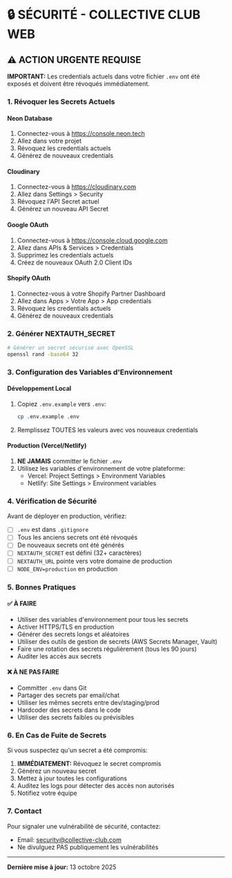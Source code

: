 # 🔒 SÉCURITÉ - COLLECTIVE CLUB WEB

## ⚠️ ACTION URGENTE REQUISE

**IMPORTANT:** Les credentials actuels dans votre fichier `.env` ont été exposés et doivent être révoqués immédiatement.

### 1. Révoquer les Secrets Actuels

#### Neon Database
1. Connectez-vous à https://console.neon.tech
2. Allez dans votre projet
3. Révoquez les credentials actuels
4. Générez de nouveaux credentials

#### Cloudinary
1. Connectez-vous à https://cloudinary.com
2. Allez dans Settings > Security
3. Révoquez l'API Secret actuel
4. Générez un nouveau API Secret

#### Google OAuth
1. Connectez-vous à https://console.cloud.google.com
2. Allez dans APIs & Services > Credentials
3. Supprimez les credentials actuels
4. Créez de nouveaux OAuth 2.0 Client IDs

#### Shopify OAuth
1. Connectez-vous à votre Shopify Partner Dashboard
2. Allez dans Apps > Votre App > App credentials
3. Révoquez les credentials actuels
4. Générez de nouveaux credentials

### 2. Générer NEXTAUTH_SECRET

```bash
# Générer un secret sécurisé avec OpenSSL
openssl rand -base64 32
```

### 3. Configuration des Variables d'Environnement

#### Développement Local
1. Copiez `.env.example` vers `.env`:
   ```bash
   cp .env.example .env
   ```

2. Remplissez TOUTES les valeurs avec vos nouveaux credentials

#### Production (Vercel/Netlify)
1. **NE JAMAIS** committer le fichier `.env`
2. Utilisez les variables d'environnement de votre plateforme:
   - Vercel: Project Settings > Environment Variables
   - Netlify: Site Settings > Environment variables

### 4. Vérification de Sécurité

Avant de déployer en production, vérifiez:

- [ ] `.env` est dans `.gitignore`
- [ ] Tous les anciens secrets ont été révoqués
- [ ] De nouveaux secrets ont été générés
- [ ] `NEXTAUTH_SECRET` est défini (32+ caractères)
- [ ] `NEXTAUTH_URL` pointe vers votre domaine de production
- [ ] `NODE_ENV=production` en production

### 5. Bonnes Pratiques

#### ✅ À FAIRE
- Utiliser des variables d'environnement pour tous les secrets
- Activer HTTPS/TLS en production
- Générer des secrets longs et aléatoires
- Utiliser des outils de gestion de secrets (AWS Secrets Manager, Vault)
- Faire une rotation des secrets régulièrement (tous les 90 jours)
- Auditer les accès aux secrets

#### ❌ À NE PAS FAIRE
- Committer `.env` dans Git
- Partager des secrets par email/chat
- Utiliser les mêmes secrets entre dev/staging/prod
- Hardcoder des secrets dans le code
- Utiliser des secrets faibles ou prévisibles

### 6. En Cas de Fuite de Secrets

Si vous suspectez qu'un secret a été compromis:

1. **IMMÉDIATEMENT:** Révoquez le secret compromis
2. Générez un nouveau secret
3. Mettez à jour toutes les configurations
4. Auditez les logs pour détecter des accès non autorisés
5. Notifiez votre équipe

### 7. Contact

Pour signaler une vulnérabilité de sécurité, contactez:
- Email: security@collective-club.com
- Ne divulguez PAS publiquement les vulnérabilités

---

**Dernière mise à jour:** 13 octobre 2025
